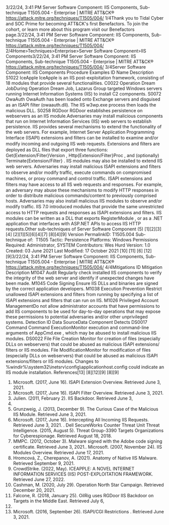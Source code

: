 3/22/24, 3:41 PM Server Software Component: IIS Components, Sub-technique T1505.004 - Enterprise | MITRE ATT&CK®
https://attack.mitre.org/techniques/T1505/004/ 1/4Thank you to Tidal Cyber and SOC Prime for becoming ATT&CK's ﬁrst Benefactors. To join the cohort, or learn more about this program visit our
Benefactors page.3/22/24, 3:41 PM Server Software Component: IIS Components, Sub-technique T1505.004 - Enterprise | MITRE ATT&CK®
https://attack.mitre.org/techniques/T1505/004/ 2/4Home>Techniques>Enterprise>Server Software Component>IIS Components3/22/24, 3:41 PM Server Software Component: IIS Components, Sub-technique T1505.004 - Enterprise | MITRE ATT&CK®
https://attack.mitre.org/techniques/T1505/004/ 3/4Server Software Component: IIS Components
Procedure Examples
ID Name Description
S1022 IceApple IceApple is an IIS post-exploitation framework, consisting of 18 modules that provide several
functionalities.
C0022 Operation Dream
JobDuring Operation Dream Job, Lazarus Group targeted Windows servers running Internet Information
Systems (IIS) to install C2 components.
S0072 OwaAuth OwaAuth has been loaded onto Exchange servers and disguised as an ISAPI ﬁlter (owaauth.dll). The IIS
w3wp.exe process then loads the malicious DLL.
S0258 RGDoor RGDoor establishes persistence on webservers as an IIS module.Adversaries may install malicious components that run on Internet Information Services (IIS) web servers to establish persistence. IIS
provides several mechanisms to extend the functionality of the web servers. For example, Internet Server Application Programming Interface
(ISAPI) extensions and ﬁlters can be installed to examine and/or modify incoming and outgoing IIS web requests. Extensions and ﬁlters are
deployed as DLL ﬁles that export three functions: Get{Extension/Filter}Version , Http{Extension/Filter}Proc , and (optionally)
Terminate{Extension/Filter} . IIS modules may also be installed to extend IIS web servers.
Adversaries may install malicious ISAPI extensions and ﬁlters to observe and/or modify traﬃc, execute commands on compromised
machines, or proxy command and control traﬃc. ISAPI extensions and ﬁlters may have access to all IIS web requests and responses. For
example, an adversary may abuse these mechanisms to modify HTTP responses in order to distribute malicious commands/content to
previously comprised hosts.
Adversaries may also install malicious IIS modules to observe and/or modify traﬃc. IIS 7.0 introduced modules that provide the same
unrestricted access to HTTP requests and responses as ISAPI extensions and ﬁlters. IIS modules can be written as a DLL that exports
RegisterModule , or as a .NET application that interfaces with ASP.NET APIs to access IIS HTTP requests.Other sub-techniques of Server Software Component (5)
[1][2][3][4]
[2][1][5][6][4][7]
[8][4][9]
Version PermalinkID: T1505.004
Sub-technique of:  T1505
 
Tactic: Persistence
 
Platforms: Windows
 
Permissions Required: Administrator, SYSTEM
Contributors: Wes Hurd
Version: 1.0
Created: 03 June 2021
Last Modiﬁed: 17 October 2021
[10]
[11]
[6]
[12][9]3/22/24, 3:41 PM Server Software Component: IIS Components, Sub-technique T1505.004 - Enterprise | MITRE ATT&CK®
https://attack.mitre.org/techniques/T1505/004/ 4/4Mitigations
ID Mitigation Description
M1047 Audit Regularly check installed IIS components to verify the integrity of the web server and identify if
unexpected changes have been made.
M1045 Code Signing Ensure IIS DLLs and binaries are signed by the correct application developers.
M1038 Execution Prevention Restrict unallowed ISAPI extensions and ﬁlters from running by specifying a list of ISAPI extensions
and ﬁlters that can run on IIS.
M1026 Privileged Account
ManagementDo not allow administrator accounts that have permissions to add IIS components to be used for
day-to-day operations that may expose these permissions to potential adversaries and/or other
unprivileged systems.
Detection
ID Data SourceData Component Detects
DS0017 Command Command
ExecutionMonitor execution and command-line arguments of AppCmd.exe , which may be abused to
install malicious IIS modules.
DS0022 File File Creation Monitor for creation of ﬁles (especially DLLs on webservers) that could be abused as
malicious ISAPI extensions/ﬁlters or IIS modules.
File
ModiﬁcationMonitor for modiﬁcation of ﬁles (especially DLLs on webservers) that could be abused as
malicious ISAPI extensions/ﬁlters or IIS modules. Changes to
%windir%\system32\inetsrv\config\applicationhost.config could indicate an IIS
module installation.
References[13]
[8][12][9]
[8][9]
1. Microsoft. (2017, June 16). ISAPI Extension Overview.
Retrieved June 3, 2021.
2. Microsoft. (2017, June 16). ISAPI Filter Overview. Retrieved
June 3, 2021.
3. Julien. (2011, February 2). IIS Backdoor. Retrieved June 3,
2021.
4. Grunzweig, J. (2013, December 9). The Curious Case of the
Malicious IIS Module. Retrieved June 3, 2021.
5. Microsoft. (2017, June 16). Intercepting All Incoming IIS
Requests. Retrieved June 3, 2021.
 . Dell SecureWorks Counter Threat Unit Threat Intelligence.
(2015, August 5). Threat Group-3390 Targets Organizations
for Cyberespionage. Retrieved August 18, 2018.
7. MMPC. (2012, October 3). Malware signed with the Adobe
code signing certiﬁcate. Retrieved June 3, 2021. . Microsoft. (2007, November 24). IIS Modules Overview.
Retrieved June 17, 2021.
9. Hromcová, Z., Cherepanov, A. (2021). Anatomy of Native IIS
Malware. Retrieved September 9, 2021.
10. CrowdStrike. (2022, May). ICEAPPLE: A NOVEL INTERNET
INFORMATION SERVICES (IIS) POST-EXPLOITATION
FRAMEWORK. Retrieved June 27, 2022.
11. Cashman, M. (2020, July 29). Operation North Star Campaign.
Retrieved December 20, 2021.
12. Falcone, R. (2018, January 25). OilRig uses RGDoor IIS
Backdoor on Targets in the Middle East. Retrieved July 6,
2018.
13. Microsoft. (2016, September 26). ISAPI/CGI Restrictions .
Retrieved June 3, 2021.
